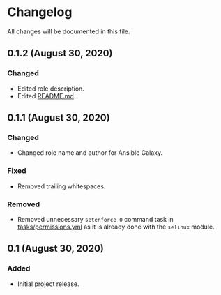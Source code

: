 # Changelog

All changes will be documented in this file.

## 0.1.2 (August 30, 2020)

### Changed

- Edited role description.
- Edited [README.md](https://gitlab.com/plcnk-public/ansible/centreon/-/blob/master/README.md).

## 0.1.1 (August 30, 2020)

### Changed

- Changed role name and author for Ansible Galaxy.

### Fixed

- Removed trailing whitespaces.

### Removed

- Removed unnecessary `setenforce 0` command task in [tasks/permissions.yml](https://gitlab.com/plcnk-public/ansible/centreon/-/blob/master/tasks/permissions.yml) as it is already done with the `selinux` module.

## 0.1 (August 30, 2020)

### Added

- Initial project release.
